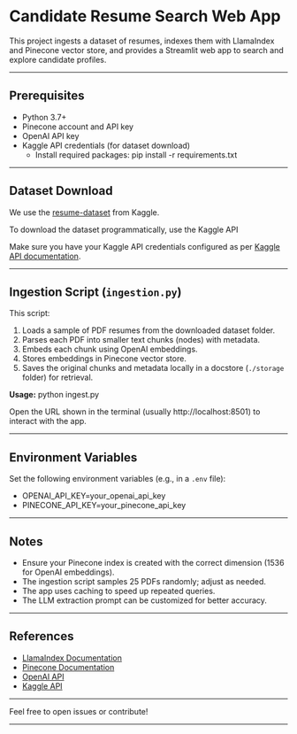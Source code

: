 # Candidate Resume Search Web App

This project ingests a dataset of resumes, indexes them with LlamaIndex and Pinecone vector store, and provides a Streamlit web app to search and explore candidate profiles.

---

## Prerequisites

- Python 3.7+
- Pinecone account and API key
- OpenAI API key
- Kaggle API credentials (for dataset download)
  - Install required packages:
  pip install -r requirements.txt


---

## Dataset Download

We use the [resume-dataset](https://www.kaggle.com/datasets/snehaanbhawal/resume-dataset) from Kaggle.

To download the dataset programmatically, use the Kaggle API

Make sure you have your Kaggle API credentials configured as per [Kaggle API documentation](https://www.kaggle.com/docs/api).

---

## Ingestion Script (`ingestion.py`)

This script:

1. Loads a sample of PDF resumes from the downloaded dataset folder.
2. Parses each PDF into smaller text chunks (nodes) with metadata.
3. Embeds each chunk using OpenAI embeddings.
4. Stores embeddings in Pinecone vector store.
5. Saves the original chunks and metadata locally in a docstore (`./storage` folder) for retrieval.

**Usage:**
    python ingest.py


Open the URL shown in the terminal (usually http://localhost:8501) to interact with the app.

---

## Environment Variables

Set the following environment variables (e.g., in a `.env` file):
- OPENAI_API_KEY=your_openai_api_key
- PINECONE_API_KEY=your_pinecone_api_key


---

## Notes

- Ensure your Pinecone index is created with the correct dimension (1536 for OpenAI embeddings).
- The ingestion script samples 25 PDFs randomly; adjust as needed.
- The app uses caching to speed up repeated queries.
- The LLM extraction prompt can be customized for better accuracy.

---

## References

- [LlamaIndex Documentation](https://docs.llamaindex.ai/)
- [Pinecone Documentation](https://docs.pinecone.io/)
- [OpenAI API](https://platform.openai.com/docs/)
- [Kaggle API](https://www.kaggle.com/docs/api)

---

Feel free to open issues or contribute!

---

